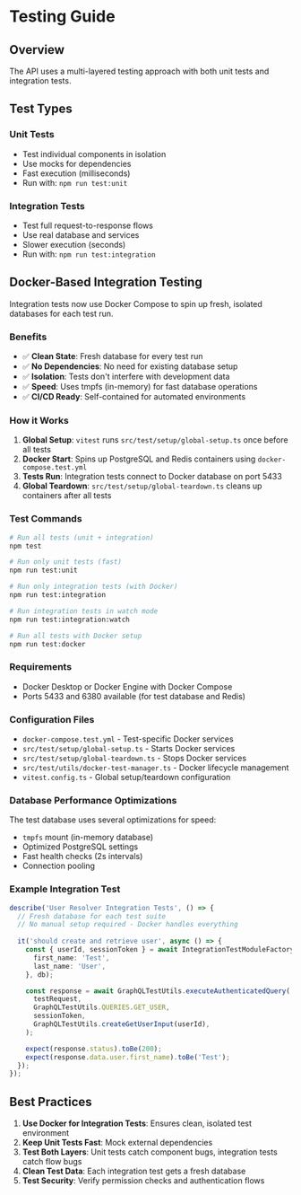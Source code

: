 # Testing Guide

## Overview

The API uses a multi-layered testing approach with both unit tests and integration tests.

## Test Types

### Unit Tests
- Test individual components in isolation
- Use mocks for dependencies
- Fast execution (milliseconds)
- Run with: `npm run test:unit`

### Integration Tests  
- Test full request-to-response flows
- Use real database and services
- Slower execution (seconds)
- Run with: `npm run test:integration`

## Docker-Based Integration Testing

Integration tests now use Docker Compose to spin up fresh, isolated databases for each test run.

### Benefits
- ✅ **Clean State**: Fresh database for every test run
- ✅ **No Dependencies**: No need for existing database setup
- ✅ **Isolation**: Tests don't interfere with development data
- ✅ **Speed**: Uses tmpfs (in-memory) for fast database operations
- ✅ **CI/CD Ready**: Self-contained for automated environments

### How it Works

1. **Global Setup**: `vitest` runs `src/test/setup/global-setup.ts` once before all tests
2. **Docker Start**: Spins up PostgreSQL and Redis containers using `docker-compose.test.yml`
3. **Tests Run**: Integration tests connect to Docker database on port 5433
4. **Global Teardown**: `src/test/setup/global-teardown.ts` cleans up containers after all tests

### Test Commands

```bash
# Run all tests (unit + integration)
npm test

# Run only unit tests (fast)
npm run test:unit

# Run only integration tests (with Docker)
npm run test:integration

# Run integration tests in watch mode
npm run test:integration:watch

# Run all tests with Docker setup
npm run test:docker
```

### Requirements

- Docker Desktop or Docker Engine with Docker Compose
- Ports 5433 and 6380 available (for test database and Redis)

### Configuration Files

- `docker-compose.test.yml` - Test-specific Docker services
- `src/test/setup/global-setup.ts` - Starts Docker services
- `src/test/setup/global-teardown.ts` - Stops Docker services
- `src/test/utils/docker-test-manager.ts` - Docker lifecycle management
- `vitest.config.ts` - Global setup/teardown configuration

### Database Performance Optimizations

The test database uses several optimizations for speed:
- `tmpfs` mount (in-memory database)
- Optimized PostgreSQL settings
- Fast health checks (2s intervals)
- Connection pooling

### Example Integration Test

```typescript
describe('User Resolver Integration Tests', () => {
  // Fresh database for each test suite
  // No manual setup required - Docker handles everything
  
  it('should create and retrieve user', async () => {
    const { userId, sessionToken } = await IntegrationTestModuleFactory.signUpTestUser(testRequest, {
      first_name: 'Test',
      last_name: 'User',
    }, db);

    const response = await GraphQLTestUtils.executeAuthenticatedQuery(
      testRequest,
      GraphQLTestUtils.QUERIES.GET_USER,
      sessionToken,
      GraphQLTestUtils.createGetUserInput(userId),
    );

    expect(response.status).toBe(200);
    expect(response.data.user.first_name).toBe('Test');
  });
});
```

## Best Practices

1. **Use Docker for Integration Tests**: Ensures clean, isolated test environment
2. **Keep Unit Tests Fast**: Mock external dependencies
3. **Test Both Layers**: Unit tests catch component bugs, integration tests catch flow bugs
4. **Clean Test Data**: Each integration test gets a fresh database
5. **Test Security**: Verify permission checks and authentication flows